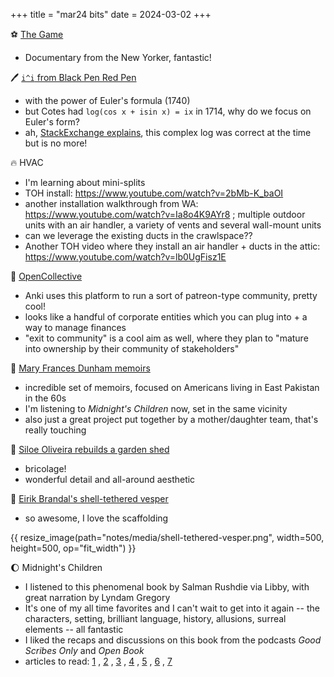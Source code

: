 +++
title = "mar24 bits"
date = 2024-03-02
+++

:soccer: [The Game](https://www.youtube.com/watch?v=cN0kmvIvvlc)
- Documentary from the New Yorker, fantastic!


:pen: [`i^i` from Black Pen Red Pen](https://www.youtube.com/watch?v=WgOzdcvPb-k)
- with the power of Euler's formula (1740)
- but Cotes had `log(cos x + isin x) = ix` in 1714, why do we focus on Euler's form?
- ah, [StackExchange explains](https://math.stackexchange.com/questions/1315733/difference-between-the-formula-of-roger-cotes-and-euler),
this complex log was correct at the time but is no more!


:fire: HVAC
- I'm learning about mini-splits
- TOH install: https://www.youtube.com/watch?v=2bMb-K_baOI
- another installation walkthrough from WA: https://www.youtube.com/watch?v=Ia8o4K9AYr8 ;
multiple outdoor units with an air handler, a variety of vents and several wall-mount units
- can we leverage the existing ducts in the crawlspace??
- Another TOH video where they install an air handler + ducts in the attic: https://www.youtube.com/watch?v=lb0UgFisz1E


:open_hands: [OpenCollective](https://opencollective.com)
- Anki uses this platform to run a sort of patreon-type community, pretty cool!
- looks like a handful of corporate entities which you can plug into + a way to manage finances
- "exit to community" is a cool aim as well,
where they plan to "mature into ownership by their community of stakeholders"


:book: [Mary Frances Dunham memoirs](https://dunham-family.com/dhaka-memoirs/)
- incredible set of memoirs, focused on Americans living in East Pakistan in the 60s
- I'm listening to _Midnight's Children_ now, set in the same vicinity
- also just a great project put together by a mother/daughter team, that's really touching


:house_with_garden: [Siloe Oliveira rebuilds a garden shed](https://www.youtube.com/watch?v=HWRulq1rtvM)
- bricolage!
- wonderful detail and all-around aesthetic


:shell: [Eirik Brandal's shell-tethered vesper](https://www.youtube.com/watch?v=R9ZAp6HtYOs)
- so awesome, I love the scaffolding
 
{{ resize_image(path="notes/media/shell-tethered-vesper.png", width=500, height=500, op="fit_width") }}


:moon: Midnight's Children
- I listened to this phenomenal book by Salman Rushdie via Libby, with great narration by Lyndam Gregory 
- It's one of my all time favorites and I can't wait to get into it again --
the characters, setting, brilliant language, history, allusions, surreal elements -- all fantastic
- I liked the recaps and discussions on this book from the podcasts _Good Scribes Only_ and _Open Book_
- articles to read:
[1](https://www.nytimes.com/2022/08/12/nyregion/salman-rushdie-books.html)
, [2](https://archive.nytimes.com/www.nytimes.com/books/98/12/06/specials/rushdie-children.html)
, [3](https://www.nytimes.com/2013/04/26/movies/midnights-children-adaptation-of-salman-rushdies-novel.html)
, [4](https://www.nytimes.com/2001/09/16/magazine/midnight-s-children.html)
, [5](https://archive.nytimes.com/www.nytimes.com/books/99/04/18/specials/rushdie-booker.html)
, [6](https://www.postcolonialweb.org/pakistan/literature/rushdie/mcrev1.html)
, [7](https://archive.nytimes.com/india.blogs.nytimes.com/2013/02/01/selling-salman-rushdiesmidnights-children-in-india/)
